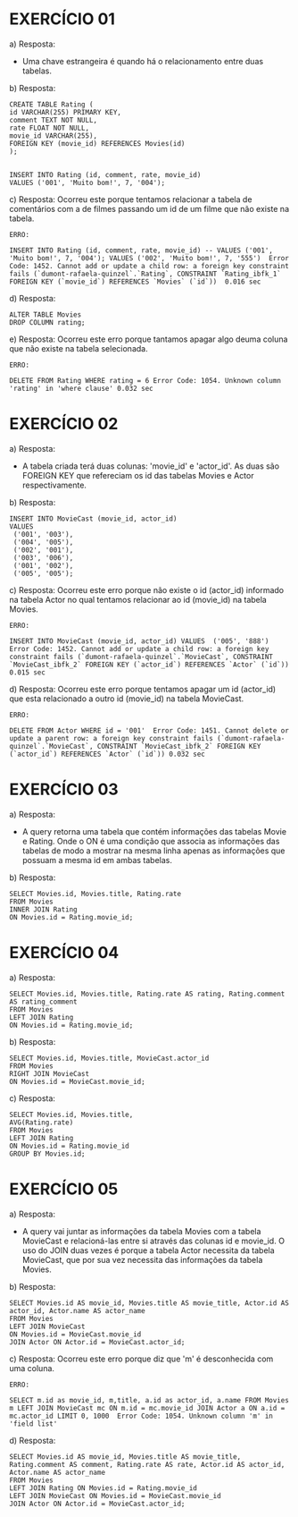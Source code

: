 # EXERCÍCIO 01

a) Resposta:
 - Uma chave estrangeira é quando há o relacionamento entre duas tabelas.


b) Resposta:
````
CREATE TABLE Rating (
id VARCHAR(255) PRIMARY KEY,
comment TEXT NOT NULL,
rate FLOAT NOT NULL,
movie_id VARCHAR(255),
FOREIGN KEY (movie_id) REFERENCES Movies(id)
);


INSERT INTO Rating (id, comment, rate, movie_id)
VALUES ('001', 'Muito bom!', 7, '004');
````

c) Resposta: Ocorreu este porque tentamos relacionar a tabela de comentários com a de filmes passando um id de um filme que não existe na tabela.
````
ERRO:

INSERT INTO Rating (id, comment, rate, movie_id) -- VALUES ('001', 'Muito bom!', 7, '004'); VALUES ('002', 'Muito bom!', 7, '555')	Error Code: 1452. Cannot add or update a child row: a foreign key constraint fails (`dumont-rafaela-quinzel`.`Rating`, CONSTRAINT `Rating_ibfk_1` FOREIGN KEY (`movie_id`) REFERENCES `Movies` (`id`))	0.016 sec
````


d) Resposta:
````
ALTER TABLE Movies 
DROP COLUMN rating;
````

e) Resposta: Ocorreu este erro porque tantamos apagar algo deuma coluna que não existe na tabela selecionada.

````
ERRO:

DELETE FROM Rating WHERE rating = 6	Error Code: 1054. Unknown column 'rating' in 'where clause'	0.032 sec
````


# EXERCÍCIO 02


a) Resposta:
- A tabela criada terá duas colunas: 'movie_id' e 'actor_id'. As duas são FOREIGN KEY que refereciam os id das tabelas Movies e Actor respectivamente.


b) Resposta:
````
INSERT INTO MovieCast (movie_id, actor_id)
VALUES 
 ('001', '003'),
 ('004', '005'),
 ('002', '001'),
 ('003', '006'),
 ('001', '002'),
 ('005', '005');
 ````


 c) Resposta: Ocorreu este erro porque não existe o id (actor_id) informado na tabela Actor no qual tentamos relacionar ao id (movie_id) na tabela Movies.

 ````
 ERRO:

 INSERT INTO MovieCast (movie_id, actor_id) VALUES  ('005', '888') Error Code: 1452. Cannot add or update a child row: a foreign key constraint fails (`dumont-rafaela-quinzel`.`MovieCast`, CONSTRAINT `MovieCast_ibfk_2` FOREIGN KEY (`actor_id`) REFERENCES `Actor` (`id`))	0.015 sec
````


d) Resposta: Ocorreu este erro porque tentamos apagar um id (actor_id) que esta relacionado a outro id (movie_id) na tabela MovieCast.

````
ERRO:

DELETE FROM Actor WHERE id = '001'	Error Code: 1451. Cannot delete or update a parent row: a foreign key constraint fails (`dumont-rafaela-quinzel`.`MovieCast`, CONSTRAINT `MovieCast_ibfk_2` FOREIGN KEY (`actor_id`) REFERENCES `Actor` (`id`))	0.032 sec

````



# EXERCÍCIO 03


a) Resposta:
 - A query retorna uma tabela que contém informações das tabelas Movie e Rating. Onde o ON é uma condição que associa as informações das tabelas de modo a mostrar na mesma linha apenas as informações que possuam a mesma id em ambas tabelas.


b) Resposta: 
````
SELECT Movies.id, Movies.title, Rating.rate
FROM Movies
INNER JOIN Rating 
ON Movies.id = Rating.movie_id;
````


# EXERCÍCIO 04


a) Resposta:
````
SELECT Movies.id, Movies.title, Rating.rate AS rating, Rating.comment AS rating_comment
FROM Movies
LEFT JOIN Rating 
ON Movies.id = Rating.movie_id;
````


b) Resposta:
````
SELECT Movies.id, Movies.title, MovieCast.actor_id 
FROM Movies
RIGHT JOIN MovieCast
ON Movies.id = MovieCast.movie_id;
````


c) Resposta:
````
SELECT Movies.id, Movies.title, 
AVG(Rating.rate)
FROM Movies
LEFT JOIN Rating
ON Movies.id = Rating.movie_id
GROUP BY Movies.id;
````



# EXERCÍCIO 05


a) Resposta:
 -  A query vai juntar as informações da tabela Movies com a tabela MovieCast e relacioná-las entre si através das colunas id e movie_id. O uso do JOIN duas vezes é porque a tabela Actor necessita da tabela MovieCast, que por sua vez necessita das informações da tabela Movies.


b) Resposta:  
````
SELECT Movies.id AS movie_id, Movies.title AS movie_title, Actor.id AS actor_id, Actor.name AS actor_name
FROM Movies
LEFT JOIN MovieCast
ON Movies.id = MovieCast.movie_id
JOIN Actor ON Actor.id = MovieCast.actor_id;
````


c) Resposta: Ocorreu este erro porque diz que 'm' é desconhecida com uma coluna.
````
ERRO:

SELECT m.id as movie_id, m,title, a.id as actor_id, a.name FROM Movies m LEFT JOIN MovieCast mc ON m.id = mc.movie_id JOIN Actor a ON a.id = mc.actor_id LIMIT 0, 1000	Error Code: 1054. Unknown column 'm' in 'field list'	
````


d) Resposta: 
````
SELECT Movies.id AS movie_id, Movies.title AS movie_title, Rating.comment AS comment, Rating.rate AS rate, Actor.id AS actor_id, Actor.name AS actor_name
FROM Movies
LEFT JOIN Rating ON Movies.id = Rating.movie_id
LEFT JOIN MovieCast ON Movies.id = MovieCast.movie_id
JOIN Actor ON Actor.id = MovieCast.actor_id;
````
